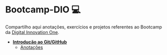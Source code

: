 # Bootcamp-DIO 💻
Compartilho aqui anotações, exercícios e projetos referentes ao Bootcamp da [Digital Innovation One](https://digitalinnovation.one).

- **[Introdução ao Git/GitHub](https://github.com/rodrigossaunders/Bootcamp-DIO/tree/main/Introdu%C3%A7%C3%A3o%20ao%20Git-GitHub)**
  - [Anotações](https://github.com/rodrigossaunders/Bootcamp-DIO/blob/main/Introdu%C3%A7%C3%A3o%20ao%20Git-GitHub/Anota%C3%A7%C3%B5es.txt)

